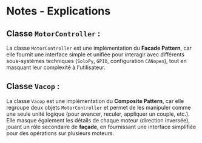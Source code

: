# Notes - Explications

## Classe `MotorController` :
La classe `MotorController` est une implémentation du **Facade Pattern**, car elle fournit une interface simple et unifiée pour interagir avec différents sous-systèmes techniques (`SoloPy`, `GPIO`, configuration `CANopen`), tout en masquant leur complexité à l'utilisateur.

## Classe `Vacop` :
La classe `Vacop` est une implémentation du **Composite Pattern**, car elle regroupe deux objets `MotorController` et permet de les manipuler comme une seule unité logique (pour avancer, reculer, appliquer un couple, etc.). Elle masque également les détails de chaque moteur 
(direction inversée), 
jouant un rôle secondaire de **façade**, en fournissant une interface simplifiée pour des opérations sur plusieurs moteurs.
